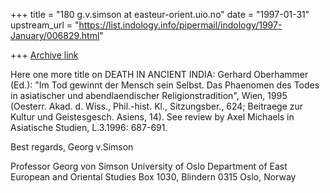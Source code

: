 +++
title = "180 g.v.simson at easteur-orient.uio.no"
date = "1997-01-31"
upstream_url = "https://list.indology.info/pipermail/indology/1997-January/006829.html"

+++
[Archive link](https://list.indology.info/pipermail/indology/1997-January/006829.html)

Here one more title on DEATH IN ANCIENT INDIA:
Gerhard Oberhammer (Ed.): "Im Tod gewinnt der Mensch sein Selbst. Das
Phaenomen des Todes in asiatischer und abendlaendischer
Religionstradition", Wien, 1995 (Oesterr. Akad. d. Wiss., Phil.-hist. Kl.,
Sitzungsber., 624; Beitraege zur Kultur und Geistesgesch. Asiens, 14).
See review by Axel Michaels in Asiatische Studien, L.3.1996: 687-691.

Best regards,
                        Georg v.Simson

Professor Georg von Simson
University of Oslo
Department of East European and Oriental Studies
Box 1030, Blindern
0315 Oslo, Norway






